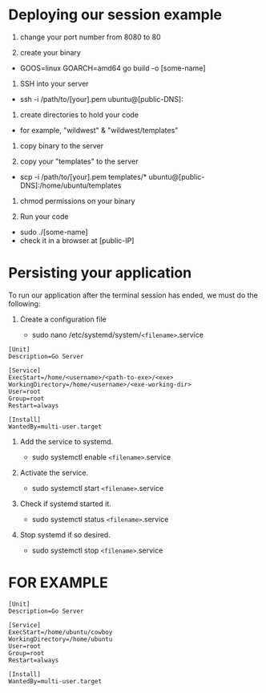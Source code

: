 # Deploying our session example

1. change your port number from 8080 to 80

1. create your binary

- GOOS=linux GOARCH=amd64 go build -o [some-name]

1. SSH into your server

- ssh -i /path/to/[your].pem ubuntu@[public-DNS]:

1. create directories to hold your code

- for example, "wildwest" & "wildwest/templates"

1. copy binary to the server

1. copy your "templates" to the server

- scp -i /path/to/[your].pem templates/\* ubuntu@[public-DNS]:/home/ubuntu/templates

1. chmod permissions on your binary

1. Run your code

- sudo ./[some-name]
- check it in a browser at [public-IP]

# Persisting your application

To run our application after the terminal session has ended, we must do the following:

1. Create a configuration file


    - sudo nano /etc/systemd/system/```<filename>```.service

```
[Unit]
Description=Go Server

[Service]
ExecStart=/home/<username>/<path-to-exe>/<exe>
WorkingDirectory=/home/<username>/<exe-working-dir>
User=root
Group=root
Restart=always

[Install]
WantedBy=multi-user.target
```

1. Add the service to systemd.


    - sudo systemctl enable ```<filename>```.service

1. Activate the service.


    - sudo systemctl start ```<filename>```.service

1. Check if systemd started it.


    - sudo systemctl status ```<filename>```.service

1. Stop systemd if so desired.


    - sudo systemctl stop ```<filename>```.service

# FOR EXAMPLE

```
[Unit]
Description=Go Server

[Service]
ExecStart=/home/ubuntu/cowboy
WorkingDirectory=/home/ubuntu
User=root
Group=root
Restart=always

[Install]
WantedBy=multi-user.target
```

